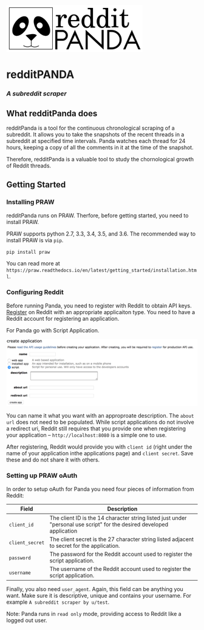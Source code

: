 ![](logo/logo_full.png)

# redditPANDA
### *A subreddit scraper*

## What redditPanda does

redditPanda is a tool for the continuous chronological scraping of a subreddit. It allows you to take the snapshots of the recent threads in a subreddit at specified time intervals. Panda watches each thread for 24 hours, keeping a copy of all the comments in it at the time of the snapshot.  

Therefore, redditPanda is a valuable tool to study the chornological growth of Reddit threads. 

## Getting Started

### Installing PRAW
redditPanda runs on PRAW. Therfore, before getting started, you need to install PRAW.

PRAW supports python 2.7, 3.3, 3.4, 3.5, and 3.6. The recommended way to install PRAW is via `pip`.

```python
pip install praw
```

You can read more at `https://praw.readthedocs.io/en/latest/getting_started/installation.html`.

### Configuring Reddit
Before running Panda, you need to register with Reddit to obtain API keys. [Register](https://www.reddit.com/prefs/apps/) on Reddit with an appropriate applicaiton type. You need to have a Reddit account for registering an application.

For Panda go with Script Application.

![](logo/praw.png)

You can name it what you want with an approproate description. The `about url` does not need to be populated.
While script applications do not involve a redirect uri, Reddit still requires that you provide one when registering your application – `http://localhost:8080` is a simple one to use. 

After registering, Reddit would provide you with `client id` (right under the name of your application inthe applications page) and `client secret`. Save these and do not share it with others.

### Setting up PRAW oAuth
In order to setup oAuth for Panda you need four pieces of information from Reddit:

Field | Description
--- | --- 
`client_id` | The client ID is the 14 character string listed just under "personal use script" for the desired developed application
`client_secret` | The client secret is the 27 character string listed adjacent to secret for the application.
`password` | The password for the Reddit account used to register the script application.
`username` | The username of the Reddit account used to register the script application.

Finally, you also need `user_agent`. Again, this field can be anything you want. Make sure it is descriptive, unique and contains your username. For example `A subreddit scraper by u/test`. 

Note: Panda runs in `read only` mode, providing access to Reddit like a logged out user. 
